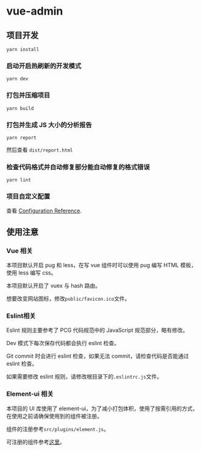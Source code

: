 # vue-admin

## 项目开发
```
yarn install
```

### 启动开启热刷新的开发模式
```
yarn dev
```

### 打包并压缩项目
```
yarn build
```

### 打包并生成 JS 大小的分析报告
```
yarn report
```
然后查看 `dist/report.html`

### 检查代码格式并自动修复部分能自动修复的格式错误
```
yarn lint
```

### 项目自定义配置
查看 [Configuration Reference](https://cli.vuejs.org/config/).

## 使用注意

### Vue 相关

本项目默认开启 pug 和 less，在写 vue 组件时可以使用 pug 编写 HTML 模板，使用 less 编写 css。

本项目默认开启了 vuex 与 hash 路由。

想要改变网站图标，修改`public/favicon.ico`文件。

### Eslint相关

Eslint 规则主要参考了 PCG 代码规范中的 JavaScript 规范部分，略有修改。

Dev 模式下每次保存代码都会执行 eslint 检查。

Git commit 时会进行 eslint 检查，如果无法 commit，请检查代码是否能通过 eslint 检查。

如果需要修改 eslint 规则，请修改根目录下的`.eslintrc.js`文件。

### Element-ui 相关

本项目的 UI 库使用了 element-ui，为了减小打包体积，使用了按需引用的方式，在使用之前请确保使用到的组件被注册。

组件的注册参考`src/plugins/element.js`。

可注册的组件参考[这里](https://element.eleme.cn/#/zh-CN/component/quickstart#yin-ru-element)。



